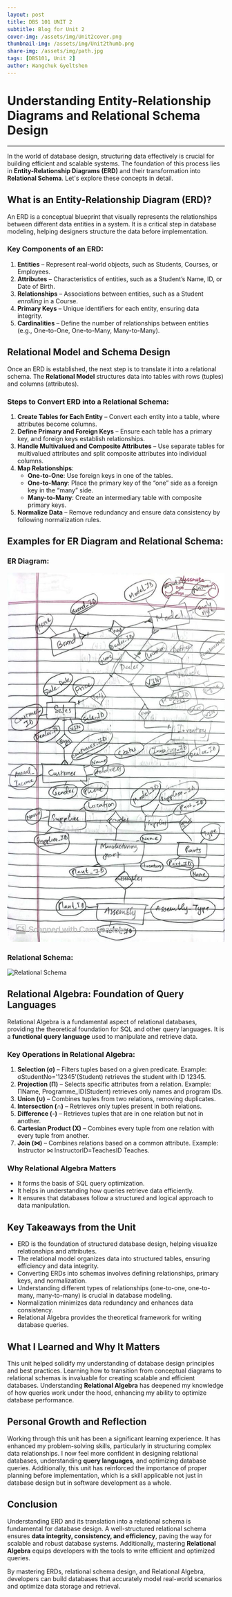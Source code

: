 ```yaml
---
layout: post
title: DBS 101 UNIT 2
subtitle: Blog for Unit 2
cover-img: /assets/img/Unit2cover.png
thumbnail-img: /assets/img/Unit2thumb.png
share-img: /assets/img/path.jpg
tags: [DBS101, Unit 2]
author: Wangchuk Gyeltshen
---
```

# Understanding Entity-Relationship Diagrams and Relational Schema Design
----

In the world of database design, structuring data effectively is crucial for building efficient and scalable systems. The foundation of this process lies in **Entity-Relationship Diagrams (ERD)** and their transformation into **Relational Schema**. Let's explore these concepts in detail.

## What is an Entity-Relationship Diagram (ERD)?
An ERD is a conceptual blueprint that visually represents the relationships between different data entities in a system. It is a critical step in database modeling, helping designers structure the data before implementation.

### Key Components of an ERD:
1. **Entities** – Represent real-world objects, such as Students, Courses, or Employees.
2. **Attributes** – Characteristics of entities, such as a Student’s Name, ID, or Date of Birth.
3. **Relationships** – Associations between entities, such as a Student *enrolling* in a Course.
4. **Primary Keys** – Unique identifiers for each entity, ensuring data integrity.
5. **Cardinalities** – Define the number of relationships between entities (e.g., One-to-One, One-to-Many, Many-to-Many).

## Relational Model and Schema Design
Once an ERD is established, the next step is to translate it into a relational schema. The **Relational Model** structures data into tables with rows (tuples) and columns (attributes).

### Steps to Convert ERD into a Relational Schema:
1. **Create Tables for Each Entity** – Convert each entity into a table, where attributes become columns.
2. **Define Primary and Foreign Keys** – Ensure each table has a primary key, and foreign keys establish relationships.
3. **Handle Multivalued and Composite Attributes** – Use separate tables for multivalued attributes and split composite attributes into individual columns.
4. **Map Relationships**:
   - **One-to-One**: Use foreign keys in one of the tables.
   - **One-to-Many**: Place the primary key of the “one” side as a foreign key in the “many” side.
   - **Many-to-Many**: Create an intermediary table with composite primary keys.
5. **Normalize Data** – Remove redundancy and ensure data consistency by following normalization rules.

## Examples for ER Diagram and Relational Schema:

### ER Diagram:
![alt text](../assets/img/ERdiagram.jpg)

### Relational Schema:
![Relational Schema](/WangchukGyeltshen.github.io/assets/img/Schema.jpg)


## Relational Algebra: Foundation of Query Languages
Relational Algebra is a fundamental aspect of relational databases, providing the theoretical foundation for SQL and other query languages. It is a **functional query language** used to manipulate and retrieve data.

### Key Operations in Relational Algebra:
1. **Selection (σ)** – Filters tuples based on a given predicate. Example: σStudentNo='12345'(Student) retrieves the student with ID 12345.
2. **Projection (Π)** – Selects specific attributes from a relation. Example: ΠName, Programme_ID(Student) retrieves only names and program IDs.
3. **Union (∪)** – Combines tuples from two relations, removing duplicates.
4. **Intersection (∩)** – Retrieves only tuples present in both relations.
5. **Difference (-)** – Retrieves tuples that are in one relation but not in another.
6. **Cartesian Product (X)** – Combines every tuple from one relation with every tuple from another.
7. **Join (⋈)** – Combines relations based on a common attribute. Example: Instructor ⋈ InstructorID=TeachesID Teaches.

### Why Relational Algebra Matters
- It forms the basis of SQL query optimization.
- It helps in understanding how queries retrieve data efficiently.
- It ensures that databases follow a structured and logical approach to data manipulation.

## Key Takeaways from the Unit
- ERD is the foundation of structured database design, helping visualize relationships and attributes.
- The relational model organizes data into structured tables, ensuring efficiency and data integrity.
- Converting ERDs into schemas involves defining relationships, primary keys, and normalization.
- Understanding different types of relationships (one-to-one, one-to-many, many-to-many) is crucial in database modeling.
- Normalization minimizes data redundancy and enhances data consistency.
- Relational Algebra provides the theoretical framework for writing database queries.

## What I Learned and Why It Matters
This unit helped solidify my understanding of database design principles and best practices. Learning how to transition from conceptual diagrams to relational schemas is invaluable for creating scalable and efficient databases. Understanding **Relational Algebra** has deepened my knowledge of how queries work under the hood, enhancing my ability to optimize database performance.

## Personal Growth and Reflection
Working through this unit has been a significant learning experience. It has enhanced my problem-solving skills, particularly in structuring complex data relationships. I now feel more confident in designing relational databases, understanding **query languages**, and optimizing database queries. Additionally, this unit has reinforced the importance of proper planning before implementation, which is a skill applicable not just in database design but in software development as a whole.

## Conclusion
Understanding ERD and its translation into a relational schema is fundamental for database design. A well-structured relational schema ensures **data integrity, consistency, and efficiency**, paving the way for scalable and robust database systems. Additionally, mastering **Relational Algebra** equips developers with the tools to write efficient and optimized queries.

By mastering ERDs, relational schema design, and Relational Algebra, developers can build databases that accurately model real-world scenarios and optimize data storage and retrieval.